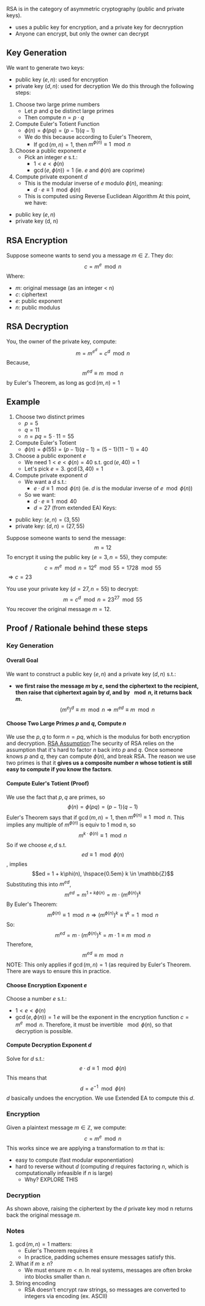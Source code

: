 RSA is in the category of asymmetric cryptography (public and private keys).
- uses a public key for encryption, and a private key for decnryption
- Anyone can encrypt, but only the owner can decrypt
## Key Generation
We want to generate two keys:
- public key $(e, n)$: used for encryption
- private key $(d,n)$: used for decryption
We do this through the following steps:
1. Choose two large prime numbers
	- Let $p$ and $q$ be distinct large primes
	- Then compute $n = p\cdot q$
2. Compute Euler's Totient Function
	- $\phi(n) = \phi(pq) = (p-1)(q-1)$ 
	- We do this because according to Euler's Theorem, 
		- If $\gcd(m,n) = 1$, then $m^{\phi(n)} \equiv 1 \mod n$ 
3. Choose a public exponent $e$
	- Pick an integer $e$ s.t.:
		- $1 < e < \phi(n)$
		- $\gcd(e, \phi(n)) = 1$ (ie. $e$ and $\phi(n)$ are coprime) 
4. Compute private exponent $d$
	- This is the modular inverse of $e$ modulo $\phi(n)$, meaning:
		- $d \cdot e \equiv 1 \mod \phi(n)$
	- This is computed using Reverse Euclidean Algorithm
At this point, we have:
- public key $(e,n)$
- private key (d, n)
## RSA Encryption
Suppose someone wants to send you a message $m \in \mathbb{Z}$. They do:
$$c = m^e \mod n$$
Where:
- $m$: original message (as an integer < n)
- $c$: ciphertext
- $e$: public exponent
- $n$: public modulus
## RSA Decryption
You, the owner of the private key, compute:
$$m = m^{e^d} = c^d \mod n$$
Because,
$$m^{ed} \equiv m \mod n$$
by Euler's Theorem, as long as $\gcd(m,n) = 1$

## Example
1. Choose two distinct primes
	- $p = 5$
	- $q = 11$
	- $n = pq = 5\cdot 11 = 55$
2. Compute Euler's Totient
	- $\phi(n) = \phi(55) = (p-1)(q-1) = (5-1)(11-1) = 40$
3. Choose a public exponent $e$
	- We need $1 < e < \phi(n) = 40$ s.t. $\gcd(e, 40) = 1$
	- Let's pick $e = 3$. $\gcd(3, 40) = 1$
4. Compute private exponent $d$
	- We want a $d$ s.t.:
		- $e \cdot d \equiv 1 \mod \phi(n)$ (ie. $d$ is the modular inverse of $e\mod \phi(n)$)
	- So we want:
		- $d \cdot e \equiv 1 \mod 40$
		- $d = 27$ (from extended EA)
Keys:
- public key: $(e,n) = (3,55)$
- private key: $(d,n) = (27,55)$

Suppose someone wants to send the message:
$$m = 12$$
To encrypt it using the public key $(e = 3, n = 55)$, they compute:
$$c = m^e \mod n = 12^e \mod 55 = 1728 \mod 55$$
$\Rightarrow c = 23$

You use your private key $(d = 27, n = 55)$ to decrypt:
$$m = c^d \mod n = 23^{27} \mod 55$$
You recover the original message $m = 12$.
## Proof / Rationale behind these steps
### Key Generation
#### Overall Goal
We want to construct a public key $(e,n)$ and a private key $(d,n)$ s.t.:
- **we first raise the message $m$ by $e$, send the ciphertext to the recipient, then raise that ciphertext again by $d$, and by $\mod n$, it returns back $m$.**
$$(m^e)^d \equiv m \mod n \Rightarrow m^{ed} \equiv m \mod n$$
#### Choose Two Large Primes $p$ and $q$, Compute $n$
We use the $p, q$ to form $n = pq$, which is the modulus for both encryption and decryption. 
<u>RSA Assumption</u>:The security of RSA relies on the assumption that it's hard to factor $n$ back into $p$ and $q$. 
Once someone knows $p$ and $q$, they can compute $\phi(n)$, and break RSA.
The reason we use two primes is that it **gives us a composite number $n$ whose totient is still easy to compute if you know the factors**.
#### Compute Euler's Totient (Proof)
We use the fact that $p,q$ are primes, so $$\phi(n) = \phi(pq) = (p-1)(q-1)$$
Euler's Theorem says that if $\gcd(m,n) = 1$, then $m^{\phi(n)}\equiv 1 \mod n$. This implies any multiple of $m^{\phi(n)}$ is equiv to 1 mod n, so
$$m^{k\cdot \phi(n)} \equiv 1 \mod n$$
So if we choose $e, d$ s.t. 
$$ed \equiv 1 \mod \phi(n)$$
, implies 
$$ed = 1 + k\phi(n), \hspace{0.5em} k \in \mathbb{Z}$$
Substituting this into $m^{ed}$, 
$$m^{ed} = m^{1 + k\phi(n)} = m \cdot (m^{\phi(n)})^k$$
By Euler's Theorem:
$$m^{\phi(n)} \equiv 1 \mod n \Rightarrow (m^{\phi(n)})^k \equiv 1^k = 1 \mod n$$
So:
$$m^{ed} = m \cdot (m^{\phi(n)})^k = m \cdot 1 \equiv m \mod n$$
Therefore, 
$$m^{ed} \equiv m \mod n$$
NOTE: This only applies if $\gcd(m,n) = 1$ (as required by Euler's Theorem. There are ways to ensure this in practice.
#### Choose Encryption Exponent $e$
Choose a number $e$ s.t.:
- $1 < e < \phi(n)$
- $\gcd(e, \phi(n)) = 1$
$e$ will be the exponent in the encryption function $c = m^e \mod n$.
Therefore, it must be invertible $\mod \phi(n)$, so that decryption is possible.
#### Compute Decryption Exponent $d$
Solve for $d$ s.t.:
$$e \cdot d \equiv 1 \mod \phi(n)$$
This means that
$$d = e^{-1} \mod \phi(n)$$
$d$ basically undoes the encryption.
We use Extended EA to compute this $d$.
### Encryption
Given a plaintext message $m \in \mathbb{Z}$, we compute:
$$c = m^e \mod n$$
This works since we are applying a transformation to $m$ that is:
- easy to compute (fast modular exponentiation)
- hard to reverse without $d$ (computing $d$ requires factoring $n$, which is computationally infeasible if $n$ is large)
	- Why? EXPLORE THIS
### Decryption
As shown above, raising the ciphertext by the $d$ private key mod n returns back the original message $m$.
### Notes
1. $\gcd(m,n) = 1$ matters:
	- Euler's Theorem requires it
	- In practice, padding schemes ensure messages satisfy this.
2. What if $m \geq n$?
	- We must ensure $m < n$. In real systems, messages are often broke into blocks smaller than $n$.
3. String encoding
	- RSA doesn't encrypt raw strings, so messages are converted to integers via encoding (ex. ASCII)



